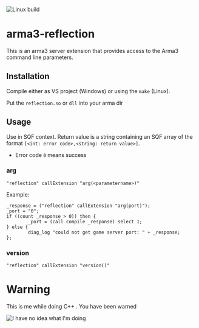 ![Linux build](https://github.com/Fusselwurm/arma3-reflection/workflows/Linux%20x86%20build/badge.svg)

# arma3-reflection

This is an arma3 server extension that provides access to the Arma3  command line parameters.

## Installation

Compile either as VS project (Windows) or using the `make` (Linux).

Put the `reflection.so` or `dll` into your arma dir


## Usage

Use in SQF context. Return value is a string containing an SQF array of the format `[<int: error code>,<string: return value>]`.

* Error code `0` means success

### arg

`"reflection" callExtension "arg(<parametername>)"`

Example:

```
_response = ("reflection" callExtension "arg(port)");
_port = "0";
if ((count _response > 0)) then {
        _port = (call compile _response) select 1;
} else {
        diag_log "could not get game server port: " + _response;
};

```

### version

`"reflection" callExtension "version()"`

# Warning

This is me while doing C++ . You have been warned

![I have no idea what I'm doing](http://i3.kym-cdn.com/photos/images/facebook/000/234/765/b7e.jpg)
